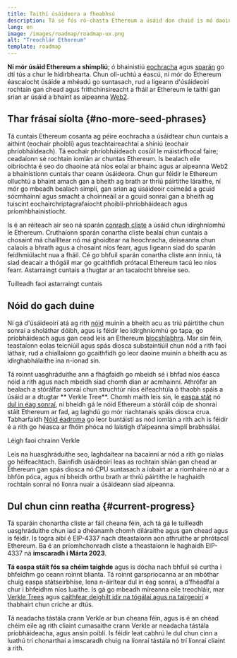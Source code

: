 ```yaml
---
title: Taithí úsáideora a fheabhsú
description: Tá sé fós ró-chasta Ethereum a úsáid don chuid is mó daoine. Chun oll-uchtú a spreagadh, ní mór do Ethereum na bacainní ar iontráil a laghdú go suntasach - ní mór d'úsáideoirí na buntáistí a bhaineann le rochtain dhíláraithe, gan chead agus frithchinsireacht a fháil ar Ethereum ach caithfidh sé a bheith chomh neamhshrianta le feidhmchlár traidisiúnta Web2 a úsáid.
lang: en
image: /images/roadmap/roadmap-ux.png
alt: "Treochlár Ethereum"
template: roadmap
---
```


**Ní mór úsáid Ethereum a shimpliú**; ó bhainistiú [eochracha](/glossary/#key) agus [sparán](/glossary/#wallet) go dtí tús a chur le hidirbhearta. Chun oll-uchtú a éascú, ní mór do Ethereum éascaíocht úsáide a mhéadú go suntasach, rud a ligeann d'úsáideoirí rochtain gan chead agus frithchinsireacht a fháil ar Ethereum le taithí gan srian ar úsáid a bhaint as aipeanna [Web2](/glossary/#web2).

## Thar frásaí síolta {#no-more-seed-phrases}

Tá cuntais Ethereum cosanta ag péire eochracha a úsáidtear chun cuntais a aithint (eochair phoiblí) agus teachtaireachtaí a shíniú (eochair phríobháideach). Tá eochair phríobháideach cosúil le máistirfhocal faire; ceadaíonn sé rochtain iomlán ar chuntas Ethereum. Is bealach eile oibríochta é seo do dhaoine atá níos eolaí ar bhainc agus ar aipeanna Web2 a bhainistíonn cuntais thar ceann úsáideora. Chun gur féidir le Ethereum olluchtú a bhaint amach gan a bheith ag brath ar thríú páirtithe láraithe, ní mór go mbeadh bealach simplí, gan srian ag úsáideoir coimeád a gcuid sócmhainní agus smacht a choinneáil ar a gcuid sonraí gan a bheith ag tuiscint eochairchriptagrafaíocht phoiblí-phríobháideach agus príomhbhainistíocht.

Is é an réiteach air seo ná sparán [conradh cliste](/glossary/#smart-contract) a úsáid chun idirghníomhú le Ethereum. Cruthaíonn sparán conartha cliste bealaí chun cuntais a chosaint má chailltear nó má ghoidtear na heochracha, deiseanna chun calaois a bhrath agus a chosaint níos fearr, agus ligeann siad do sparán feidhmiúlacht nua a fháil. Cé go bhfuil sparán conartha cliste ann inniu, tá siad deacair a thógáil mar go gcaithfidh prótacal Ethereum tacú leo níos fearr. Astarraingt cuntais a thugtar ar an tacaíocht bhreise seo.

<ButtonLink variant="outline-color" href="/roadmap/account-abstraction/">Tuilleadh faoi astarraingt cuntais</ButtonLink>

## Nóid do gach duine

Ní gá d'úsáideoirí atá ag rith [nóid](/glossary/#node) muinín a bheith acu as tríú páirtithe chun sonraí a sholáthar dóibh, agus is féidir leo idirghníomhú go tapa, go príobháideach agus gan cead leis an Ethereum [blocshlabhra](/glossary/#blockchain). Mar sin féin, teastaíonn eolas teicniúil agus spás diosca substaintiúil chun nód a rith faoi láthair, rud a chiallaíonn go gcaithfidh go leor daoine muinín a bheith acu as idirghabhálaithe ina n-ionad sin.

Tá roinnt uasghráduithe ann a fhágfaidh go mbeidh sé i bhfad níos éasca nóid a rith agus nach mbeidh siad chomh dian ar acmhainní. Athrófar an bealach a stórálfar sonraí chun struchtúr níos éifeachtúla ó thaobh spáis a úsáid ar a dtugtar ** Verkle Tree**. Chomh maith leis sin, le [easpa stát](/roadmap/statelessness) nó [dul in éag sonraí](/roadmap/statelessness/#data-expiry), ní bheidh gá le nóid Ethereum a stóráil cóip de shonraí stáit Ethereum ar fad, ag laghdú go mór riachtanais spáis diosca crua. Tabharfaidh [Nóid éadroma](/developers/docs/nodes-and-clients/light-clients/) go leor buntáistí as nód iomlán a rith ach is féidir é a rith go héasca ar fhóin phóca nó laistigh d’aipeanna simplí brabhsálaí.

<ButtonLink variant="outline-color" href="/roadmap/verkle-trees/">Léigh faoi chrainn Verkle</ButtonLink>

Leis na huasghráduithe seo, laghdaítear na bacainní ar nód a rith go nialas go héifeachtach. Bainfidh úsáideoirí leas as rochtain shlán gan chead ar Ethereum gan spás diosca nó CPU suntasach a íobairt ar a ríomhaire nó ar a bhfón póca, agus ní bheidh orthu brath ar thríú páirtithe le haghaidh rochtain sonraí nó líonra nuair a úsáideann siad aipeanna.

## Dul chun cinn reatha {#current-progress}

Tá sparáin chonartha cliste ar fáil cheana féin, ach tá gá le tuilleadh uasghráduithe chun iad a dhéanamh chomh díláraithe agus gan chead agus is féidir. Is togra aibí é EIP-4337 nach dteastaíonn aon athruithe ar phrótacal Ethereum. Ba é an príomhchonradh cliste a theastaíonn le haghaidh EIP-4337 ná **imscaradh i Márta 2023**.

**Tá easpa stáit fós sa chéim taighde** agus is dócha nach bhfuil sé curtha i bhfeidhm go ceann roinnt blianta. Tá roinnt garspriocanna ar an mbóthar chuig easpa státseirbhíse, lena n-áirítear dul in éag sonraí, a d’fhéadfaí a chur i bhfeidhm níos luaithe. Is gá go mbeadh míreanna eile treochláir, mar [Verkle Trees](/roadmap/verkle-trees/) agus [caithfear deighilt idir na tógálaí agus na tairgeoirí](/roadmap/pbs/) a thabhairt chun críche ar dtús.

Tá neadacha tástála crann Verkle ar bun cheana féin, agus is é an chéad chéim eile ag rith cliaint cumasaithe crann Verkle ar neadacha tástála príobháideacha, agus ansin poiblí. Is féidir leat cabhrú le dul chun cinn a luathú trí chonarthaí a imscaradh chuig na líonraí tástála nó trí líonraí cliaint a rith.
